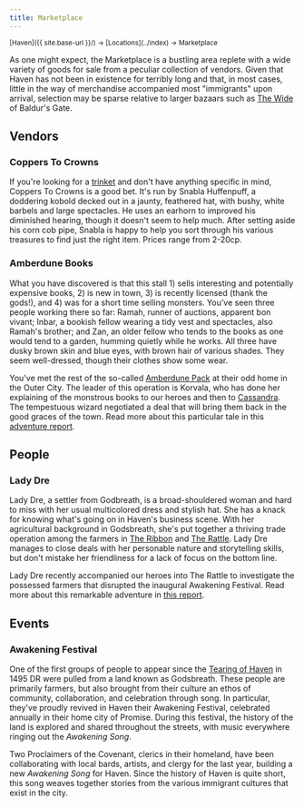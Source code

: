 ```yaml
---
title: Marketplace
---
```


<span style="font-size:smaller;">
  [Haven]({{ site.base-url }}/) -> [Locations](../index) -> Marketplace
</span>

As one might expect, the Marketplace is a bustling area replete with a wide variety of goods for sale from a peculiar collection of vendors.  Given that Haven has not been in existence for terribly long and that, in most cases, little in the way of merchandise accompanied most "immigrants" upon arrival, selection may be sparse relative to larger bazaars such as [The Wide](https://forgottenrealms.fandom.com/wiki/Baldur's_Gate/The_Wide) of Baldur's Gate.

## Vendors

### Coppers To Crowns

If you're looking for a [trinket](https://www.dndbeyond.com/sources/phb/equipment#SampleTrinkets) and don't have anything specific in mind, Coppers To Crowns is a good bet.  It's run by Snabla Huffenpuff, a doddering kobold decked out in a jaunty, feathered hat, with bushy, white barbels and large spectacles.  He uses an earhorn to improved his diminished hearing, though it doesn't seem to help much.  After setting aside his corn cob pipe, Snabla is happy to help you sort through his various treasures to find just the right item.  Prices range from 2-20cp.

### Amberdune Books

What you have discovered is that this stall 1) sells interesting and potentially expensive books, 2) is new in town, 3) is recently licensed (thank the gods!), and 4) was for a short time selling monsters.  You've seen three people working there so far:  Ramah, runner of auctions, apparent bon vivant; Inbar, a bookish fellow wearing a tidy vest and spectacles, also Ramah's brother; and Zan, an older fellow who tends to the books as one would tend to a garden, humming quietly while he works.  All three have dusky brown skin and blue eyes, with brown hair of various shades.  They seem well-dressed, though their clothes show some wear.

You've met the rest of the so-called [Amberdune Pack](../outer/index#the-amberdune-pack) at their odd home in the Outer City.  The leader of this operation is Korvala, who has done her explaining of the monstrous books to our heroes and then to [Cassandra](../scholars/cassandras_magic).  The tempestuous wizard negotiated a deal that will bring them back in the good graces of the town.  Read more about this particular tale in this [adventure report](https://www.worldanvil.com/w/haven---kag-edition-agbadza79/a/mazfroth-s-mighty-digressions-plot).

## People

### Lady Dre

Lady Dre, a settler from Godbreath, is a broad-shouldered woman and hard to miss with her usual multicolored dress and stylish hat.  She has a knack for knowing what's going on in Haven's business scene.  With her agricultural background in Godsbreath, she's put together a thriving trade operation among the farmers in [The Ribbon](../beyond/index#the-ribbon) and [The Rattle](../beyond/index#the-rattle).  Lady Dre manages to close deals with her personable nature and storytelling skills, but don't mistake her friendliness for a lack of focus on the bottom line.

Lady Dre recently accompanied our heroes into The Rattle to investigate the possessed farmers that disrupted the inaugural Awakening Festival.  Read more about this remarkable adventure in [this report](https://www.worldanvil.com/w/haven---kag-edition-agbadza79/a/written-in-blood-plot).

## Events

### Awakening Festival

One of the first groups of people to appear since the [Tearing of Haven](../../general/history_of_haven#the-tearing-of-haven) in 1495 DR were pulled from a land known as Godsbreath.  These people are primarily farmers, but also brought from their culture an ethos of community, collaboration, and celebration through song.  In particular, they've proudly revived in Haven their Awakening Festival, celebrated annually in their home city of Promise.  During this festival, the history of the land is explored and shared throughout the streets, with music everywhere ringing out the *Awakening Song*.

Two Proclaimers of the Covenant, clerics in their homeland, have been collaborating with local bards, artists, and clergy for the last year, building a new *Awakening Song* for Haven.  Since the history of Haven is quite short, this song weaves together stories from the various immigrant cultures that exist in the city.
